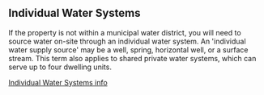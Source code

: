 ## Individual Water Systems

If the property is not within a municipal water district, you will need to source water on-site through an individual water system. An 'individual water supply source' may be a well, spring, horizontal well, or a surface stream. This term also applies to shared private water systems, which can serve up to four dwelling units. 


[Individual Water Systems info](http://scceh.com/Portals/6/Env_Health/Land%20Use/Land%20Use%20Documents/IWS.pdf)



